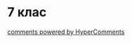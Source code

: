 <div id="hypercomments_widget" class="js-hypercomments-widget invisible"></div>

# 7 клас


<div class="js-hypercomments-container">
<a href="http://hypercomments.com" class="hc-link" title="comments widget">comments powered by HyperComments</a>
</div>